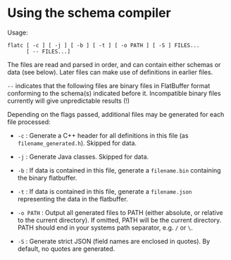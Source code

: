 # Using the schema compiler

Usage:

    flatc [ -c ] [ -j ] [ -b ] [ -t ] [ -o PATH ] [ -S ] FILES...
          [ -- FILES...]

The files are read and parsed in order, and can contain either schemas
or data (see below). Later files can make use of definitions in earlier
files.

`--` indicates that the following files are binary files in
FlatBuffer format conforming to the schema(s) indicated before it.
Incompatible binary files currently will give unpredictable results (!)

Depending on the flags passed, additional files may
be generated for each file processed:

-   `-c` : Generate a C++ header for all definitions in this file (as
    `filename_generated.h`). Skipped for data.

-   `-j` : Generate Java classes. Skipped for data.

-   `-b` : If data is contained in this file, generate a
    `filename.bin` containing the binary flatbuffer.

-   `-t` : If data is contained in this file, generate a
    `filename.json` representing the data in the flatbuffer.

-   `-o PATH` : Output all generated files to PATH (either absolute, or
    relative to the current directory). If omitted, PATH will be the
    current directory. PATH should end in your systems path separator,
    e.g. `/` or `\`.

-   `-S` : Generate strict JSON (field names are enclosed in quotes).
    By default, no quotes are generated.

